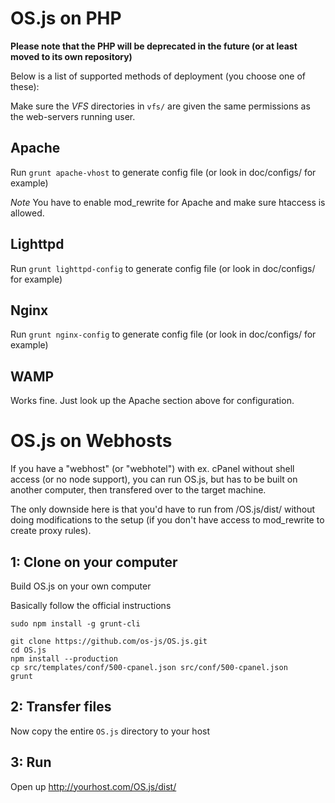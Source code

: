 # OS.js on PHP

**Please note that the PHP will be deprecated in the future (or at least moved to its own repository)**

Below is a list of supported methods of deployment (you choose one of these):

Make sure the _VFS_ directories in `vfs/` are given the same permissions as the web-servers running user.

## Apache

Run `grunt apache-vhost` to generate config file (or look in doc/configs/ for example)

*Note* You have to enable mod_rewrite for Apache and make sure htaccess is allowed.

## Lighttpd

Run `grunt lighttpd-config` to generate config file (or look in doc/configs/ for example)

## Nginx

Run `grunt nginx-config` to generate config file (or look in doc/configs/ for example)

## WAMP

Works fine. Just look up the Apache section above for configuration.

# OS.js on Webhosts

If you have a "webhost" (or "webhotel") with ex. cPanel without shell access (or no node support), you can run OS.js, but has to be built on another computer, then transfered over to the target machine.

The only downside here is that you'd have to run from /OS.js/dist/ without doing modifications to the setup (if you don't have access to mod_rewrite to create proxy rules).

## 1: Clone on your computer
Build OS.js on your own computer

Basically follow the official instructions

```
sudo npm install -g grunt-cli

git clone https://github.com/os-js/OS.js.git
cd OS.js
npm install --production
cp src/templates/conf/500-cpanel.json src/conf/500-cpanel.json
grunt
```

## 2: Transfer files

Now copy the entire `OS.js` directory to your host

## 3: Run

Open up http://yourhost.com/OS.js/dist/

